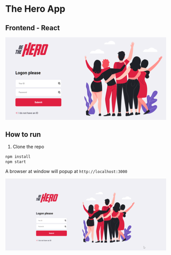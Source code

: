 # The Hero App
## Frontend - React

![](frontpage.png)

## How to run


1. Clone the repo
```
npm install
npm start
```

A browser at window will popup at `http://localhost:3000`


![](frontendreact.gif)




